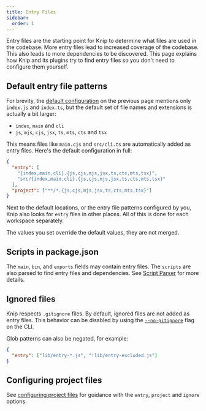```yaml
---
title: Entry Files
sidebar:
  order: 1
---
```


Entry files are the starting point for Knip to determine what files are used in
the codebase. More entry files lead to increased coverage of the codebase. This
also leads to more dependencies to be discovered. This page explains how Knip
and its plugins try to find entry files so you don't need to configure them
yourself.

## Default entry file patterns

For brevity, the [default configuration][1] on the previous page mentions only
`index.js` and `index.ts`, but the default set of file names and extensions is
actually a bit larger:

- `index`, `main` and `cli`
- `js`, `mjs`, `cjs`, `jsx`, `ts`, `mts`, `cts` and `tsx`

This means files like `main.cjs` and `src/cli.ts` are automatically added as
entry files. Here's the default configuration in full:

```json
{
  "entry": [
    "{index,main,cli}.{js,cjs,mjs,jsx,ts,cts,mts,tsx}",
    "src/{index,main,cli}.{js,cjs,mjs,jsx,ts,cts,mts,tsx}"
  ],
  "project": ["**/*.{js,cjs,mjs,jsx,ts,cts,mts,tsx}"]
}
```

Next to the default locations, or the entry file patterns configured by you,
Knip also looks for `entry` files in other places. All of this is done for each
workspace separately.

The values you set override the default values, they are not merged.

## Scripts in package.json

The `main`, `bin`, and `exports` fields may contain entry files. The `scripts`
are also parsed to find entry files and dependencies. See [Script Parser][2] for
more details.

## Ignored files

Knip respects `.gitignore` files. By default, ignored files are not added as
entry files. This behavior can be disabled by using the [`--no-gitignore`][3]
flag on the CLI.

Glob patterns can also be negated, for example:

```json
{
  "entry": ["lib/entry-*.js", "!lib/entry-excluded.js"]
}
```

## Configuring project files

See [configuring project files][4] for guidance with the `entry`, `project` and
`ignore` options.

[1]: ../overview/configuration.md#defaults
[2]: ../features/script-parser.md
[3]: ../reference/cli.md#--no-gitignore
[4]: ../guides/configuring-project-files.md
